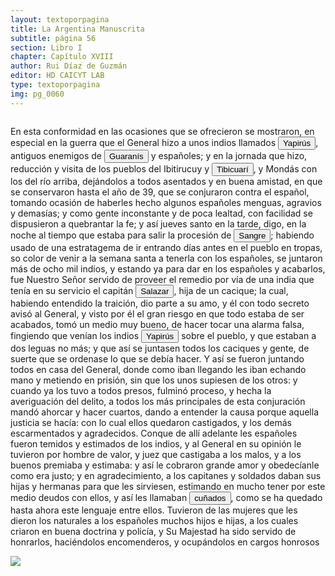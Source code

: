 ```yaml
---
layout: textoporpagina
title: La Argentina Manuscrita
subtitle: página 56
section: Libro I
chapter: Capítulo XVIII
author: Rui Díaz de Guzmán
editor: HD CAICYT LAB
type: textoporpagina
img: pg_0060
---
```

<div class="row">
    <div class="column">
<p>En esta conformidad en las ocasiones que se ofrecieron se mostraron, en especial en la guerra que el General hizo a unos indios llamados <button class="balloon" data-balloon-pos="up" data-balloon-length="large" data-balloon="Incluidos dentro de la familia mataco-guaycurú, los yapirúes habitaban la banda occidental del Paraguay y practicaban la casa y la recolección. Bibliografía: Susnik, Branislava, El rol de los indígenas en la formación y en la vivencia del Paraguay. Tomo II, Asunción, Universo, 1983; Maccormack, Sabine, &quot;Ethnography in South America: The Fisrt Two Hundred years&quot;, en Salomon, Frank; Schwartz, Stuart B. (eds.), The Cambridge History of the Native Peoples of the Americas. Volume III. Part I, Cambridge, Cambridge University Press, 1999, p. 104.">Yapirús</button>, antiguos enemigos de <button class="balloon" data-balloon-pos="up" data-balloon-length="large" data-balloon="Refiere a Los guaraníes o avá, según su autodenominación étnica original (que significa &quot;ser humano&quot;), son un grupo de pueblos que se ubican geográficamente en Paraguay, noreste de Argentina,​ sur y suroeste de Brasil, sureste de Bolivia y norte de Uruguay. El nombre significa en guaraní guerrero, ava que significa hombre y se pronuncia en forma grave entre los chiriguanos (ava guaraníes). Eran cultivadores selvícolas.">Guaranís</button> y españoles; y en la jornada que hizo, reducción y visita de los pueblos del Ibitirucuy y <a href="https://recogito.pelagios.org/document/wzqxhk0h3vpikm/part/1/edit#d8589953-d7bc-4bb4-8f7c-f33eb3caea26" target="_blank"><button class="balloon" data-balloon-pos="up" data-balloon-length="large" data-balloon="Actualmente, Tebicuary-mí">Tibicuarí</button></a>, y Mondás con los del río arriba, dejándolos a todos asentados y en buena amistad, en que se conservaron hasta el año de 39, que se conjuraron contra el español, tomando ocasión de haberles hecho algunos españoles menguas, agravios y demasías; y como gente inconstante y de poca lealtad, con facilidad se dispusieron a quebrantar la fe; y así jueves santo en la tarde, digo, en la noche al tiempo que estaba para salir la procesión de <button class="balloon" data-balloon-pos="up" data-balloon-length="large" data-balloon="Probablemente se refiera al intento de levantamiento que los caciques guaraníes habían planeado en la pascua de 1541, que fue abortado cuando el tesorero Garci Venegas, a cargo del fuerte, se enteró de estos planes  a través de algunas indias que los españoles tenían a su servicio.">Sangre</button>; habiendo usado de una estratagema de ir entrando días antes en el pueblo en tropas, so color de venir a la semana santa a tenerla con los españoles, se juntaron más de ocho mil indios, y estando ya para dar en los españoles y acabarlos, fue Nuestro Señor servido de proveer el remedio por vía de una india que tenía en su servicio el capitán <button class="balloon" data-balloon-pos="up" data-balloon-length="large" data-balloon="Se refiere a Juan de Salazar y Espinoza (1508-1560), una de las figuras políticas más importantes de la temprana colonización del Río de la Plata. Fue un capitán de Pedro de Mendoza a quien el Adelantado le encargó la importante   misión de seguir la huella de Juan de Ayolas río arriba. En 1537 fundó un fuerte en la confluencia de los ríos Paraguay y Pilcomayo, con el acuerdo de los guaraníes carios de la región. De hecho, Salazar fue uno de los primeros capitanes en emparentase con los caciques carios y se constituyó en uno de los negociadores españoles más eficaces y respectados entre ellos. Juan de Salazar aceptó a Domingo de Irala como teniente de gobernador en 1539, aunque después pareció alinearse más bien con el adelantado Álvar Núñez Cabeza de Vaca. De hecho, fue nombrado por este último como su teniente de gobernador una vez encarcelado por la facción de Domingo de Irala. Esto le valió se expulsado de la provincia con Cabeza de Vaca en 1545. En 1550 volvió a embarcarse hacia el Río de la Plata con el cargo de regidor en la armada de Juan de Sanabria. Recién llegaría a Asunción en 1555, donde fue reconocido como Regidor y Tesorero después de reconocer a Irala como gobernador, de acuerdo al nombramiento regio que había recibido.">Salazar</button>, hija de un cacique; la cual, habiendo entendido la traición, dio parte a su amo, y él con todo secreto avisó al General, y visto por él el gran riesgo en que todo estaba de ser acabados, tomó un medio muy bueno, de hacer tocar una alarma falsa, fingiendo que venían los indios <button class="balloon" data-balloon-pos="up" data-balloon-length="large" data-balloon="Incluidos dentro de la familia mataco-guaycurú, los yapirúes habitaban la banda occidental del Paraguay y practicaban la casa y la recolección. Bibliografía: Susnik, Branislava, El rol de los indígenas en la formación y en la vivencia del Paraguay. Tomo II, Asunción, Universo, 1983; Bibliografía: Susnik, Branislava, El rol de los indígenas en la formación y en la vivencia del Paraguay. Tomo II, Asunción, Universo, 1983; Maccormack, Sabine, &quot;Ethnography in South America: The Fisrt Two Hundred years&quot;, en Salomon, Frank; Schwartz, Stuart B. (eds.), The Cambridge History of the Native Peoples of the Americas. Volume III. Part I, Cambridge, Cambridge University Press, 1999, p. 104.">Yapirús</button> sobre el pueblo, y que estaban a dos leguas no más; y que así se juntasen todos los caciques y gente, de suerte que se ordenase lo que se debía hacer. Y así se fueron juntando todos en casa del General, donde como iban llegando les iban echando mano y metiendo en prisión, sin que los unos supiesen de los otros: y cuando ya los tuvo a todos presos, fulminó proceso, y hecha la averiguación del delito, a todos los más principales de esta conjuración mandó ahorcar y hacer cuartos, dando a entender la causa porque aquella justicia se hacía: con lo cual ellos quedaron castigados, y los demás escarmentados y agradecidos. Conque de allí adelante les españoles fueron temidos y estimados de los indios, y al General en su opinión le tuvieron por hombre de valor, y juez que castigaba a los malos, y a los buenos premiaba y estimaba: y así le cobraron grande amor y obedecíanle como era justo; y en agradecimiento, a los capitanes y soldados daban sus hijas y hermanas para que les sirviesen, estimando en mucho tener por este medio deudos con ellos, y así les llamaban <button class="balloon" data-balloon-pos="up" data-balloon-length="large" data-balloon="El cuñadazgo fue un principio organizador de la sociedad colonial rioplatense en el Paraguay. En el contexto guaraní precolonial, el hombre que se casaba con una mujer quedaba &quot;endeudado&quot; con los hombres de la familia de su esposa, obligado a trabajar para ellos en tareas de desmonte o acompañarlos en la guerra. En un primer momento, los españoles que tomaron mujeres guaraníes  trocaron estos servicios por mercancías de origen europeo (hachas y anzuelos de metal) altamente apreciados por los guaraníes. Pero a medida que la posición de los conquistadores se fortaleció, fueron desligándose progresivamente de estos lazos que supuestamente debían unirlos a los padres y hermanos de sus mujeres. Así, la supuesta alianza hispano-guaraní (que muchos historiadores paraguayos siguen considerando constitutiva de la &quot;raza paraguaya&quot;) fue en verdad un inestable equilibrio de fuerzas donde los conquistadores paulatinamente se impusieron militarmente frente a los carios. En este proceso, el sentido de las relaciones de parentesco guaraníes quedó completamente vacío. Ruy Díaz se ocupó en resaltar el parentesco entre blancos y guaraníes porque él era, justamente, nieto de guaraníes por parte de su madre mestiza.">cuñados</button>, como se ha quedado hasta ahora este lenguaje entre ellos. Tuvieron de las mujeres que les dieron los naturales a los españoles muchos hijos e hijas, a los cuales criaron en buena doctrina y policía, y Su Majestad ha sido servido de honrarlos, haciéndolos encomenderos, y ocupándolos en cargos honrosos</p></div>

<div class="column">
<a href="{{site.baseurl}}/assets/img/argentina_manuscrita/{{page.img}}.jpg"><img src="{{site.baseurl}}/assets/img/argentina_manuscrita/{{page.img}}.jpg"></a>
</div>
</div>